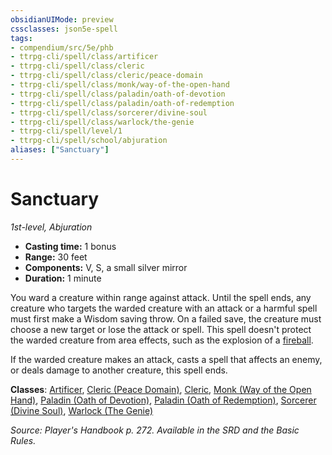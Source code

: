 ```yaml
---
obsidianUIMode: preview
cssclasses: json5e-spell
tags:
- compendium/src/5e/phb
- ttrpg-cli/spell/class/artificer
- ttrpg-cli/spell/class/cleric
- ttrpg-cli/spell/class/cleric/peace-domain
- ttrpg-cli/spell/class/monk/way-of-the-open-hand
- ttrpg-cli/spell/class/paladin/oath-of-devotion
- ttrpg-cli/spell/class/paladin/oath-of-redemption
- ttrpg-cli/spell/class/sorcerer/divine-soul
- ttrpg-cli/spell/class/warlock/the-genie
- ttrpg-cli/spell/level/1
- ttrpg-cli/spell/school/abjuration
aliases: ["Sanctuary"]
---
```

# Sanctuary
*1st-level, Abjuration*  

- **Casting time:** 1 bonus
- **Range:** 30 feet
- **Components:** V, S, a small silver mirror
- **Duration:** 1 minute

You ward a creature within range against attack. Until the spell ends, any creature who targets the warded creature with an attack or a harmful spell must first make a Wisdom saving throw. On a failed save, the creature must choose a new target or lose the attack or spell. This spell doesn't protect the warded creature from area effects, such as the explosion of a [fireball](compendium/spells/fireball.md).

If the warded creature makes an attack, casts a spell that affects an enemy, or deals damage to another creature, this spell ends.

**Classes**: [Artificer](compendium/classes/artificer-tce.md), [Cleric (Peace Domain)](compendium/classes/cleric-peace-domain-tce.md), [Cleric](compendium/classes/cleric.md), [Monk (Way of the Open Hand)](compendium/classes/monk-way-of-the-open-hand.md), [Paladin (Oath of Devotion)](compendium/classes/paladin-oath-of-devotion.md), [Paladin (Oath of Redemption)](compendium/classes/paladin-oath-of-redemption-xge.md), [Sorcerer (Divine Soul)](compendium/classes/sorcerer-divine-soul-xge.md), [Warlock (The Genie)](compendium/classes/warlock-the-genie-tce.md)

*Source: Player's Handbook p. 272. Available in the SRD and the Basic Rules.*